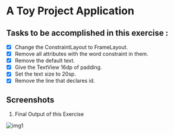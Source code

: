 # A Toy Project Application

## Tasks to be accomplished in this exercise :
- [x] Change the ConstraintLayout to FrameLayout.
- [x] Remove all attributes with the word constraint in them.
- [x] Remove the default text.
- [x] Give the TextView 16dp of padding.
- [x] Set the text size to 20sp.
- [x] Remove the line that declares id.

## Screenshots
1. Final Output of this Exercise

![img1](https://github.com/kuluruvineeth/ToyProject/blob/exercise1/Screenshots/img.png)
